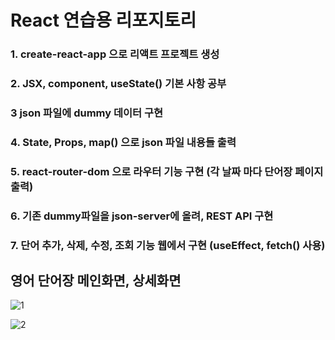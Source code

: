 # React 연습용 리포지토리
 ### 1. create-react-app 으로 리액트 프로젝트 생성
 ### 2. JSX, component, useState() 기본 사항 공부
 ### 3 json 파일에 dummy 데이터 구현
 ### 4. State, Props, map() 으로 json 파일 내용들 출력 
 ### 5. react-router-dom 으로 라우터 기능 구현 (각 날짜 마다 단어장 페이지 출력)
 ### 6. 기존 dummy파일을 json-server에 올려, REST API 구현
 ### 7. 단어 추가, 삭제, 수정, 조회 기능 웹에서 구현 (useEffect, fetch() 사용)

## 영어 단어장 메인화면, 상세화면
![1](https://user-images.githubusercontent.com/48324017/228346916-5f380071-1e84-4642-9b73-883c4fbf4227.PNG)

![2](https://user-images.githubusercontent.com/48324017/228346902-5d6c4a86-2449-4334-a76b-83cfab67bf81.PNG)

